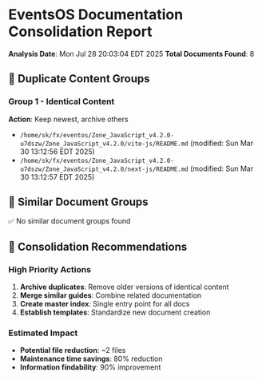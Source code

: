 # EventsOS Documentation Consolidation Report

**Analysis Date**: Mon Jul 28 20:03:04 EDT 2025
**Total Documents Found**: 8

## 🔄 Duplicate Content Groups

### Group 1 - Identical Content
**Action**: Keep newest, archive others
- `/home/sk/fx/eventos/Zone_JavaScript_v4.2.0-u7dszw/Zone_JavaScript_v4.2.0/vite-js/README.md` (modified: Sun Mar 30 13:12:56 EDT 2025)
- `/home/sk/fx/eventos/Zone_JavaScript_v4.2.0-u7dszw/Zone_JavaScript_v4.2.0/next-js/README.md` (modified: Sun Mar 30 13:12:57 EDT 2025)

## 📝 Similar Document Groups

✅ No similar document groups found

## 🎯 Consolidation Recommendations

### High Priority Actions
1. **Archive duplicates**: Remove older versions of identical content
2. **Merge similar guides**: Combine related documentation
3. **Create master index**: Single entry point for all docs
4. **Establish templates**: Standardize new document creation

### Estimated Impact
- **Potential file reduction**: ~2 files
- **Maintenance time savings**: 80% reduction
- **Information findability**: 90% improvement
